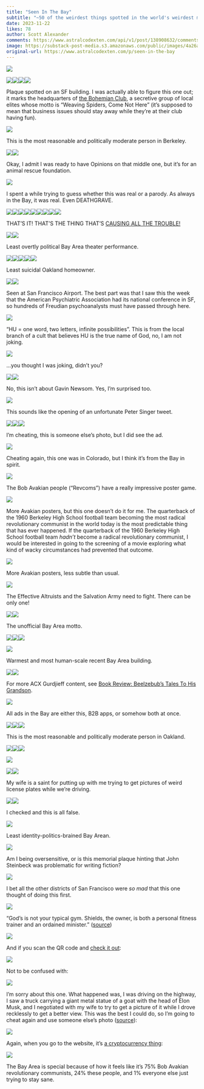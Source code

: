 ```yaml
---
title: "Seen In The Bay"
subtitle: "~50 of the weirdest things spotted in the world's weirdest metro area"
date: 2023-11-22
likes: 78
author: Scott Alexander
comments: https://www.astralcodexten.com/api/v1/post/138908632/comments?&all_comments=true
image: https://substack-post-media.s3.amazonaws.com/public/images/4a26a88f-c79c-4aa1-9051-6322078771a3_1312x869.png
original-url: https://www.astralcodexten.com/p/seen-in-the-bay
---
```

[![](https://substackcdn.com/image/fetch/w_1456,c_limit,f_auto,q_auto:good,fl_progressive:steep/https%3A%2F%2Fsubstack-post-media.s3.amazonaws.com%2Fpublic%2Fimages%2F090082b0-7065-41ce-beba-1cba38953f43_4032x3024.png)](https://substackcdn.com/image/fetch/f_auto,q_auto:good,fl_progressive:steep/https%3A%2F%2Fsubstack-post-media.s3.amazonaws.com%2Fpublic%2Fimages%2F090082b0-7065-41ce-beba-1cba38953f43_4032x3024.png)

[![](https://substackcdn.com/image/fetch/w_1456,c_limit,f_auto,q_auto:good,fl_progressive:steep/https%3A%2F%2Fsubstack-post-media.s3.amazonaws.com%2Fpublic%2Fimages%2F17868032-6020-48ec-a000-d02332200aa7_2239x2377.png)](https://substackcdn.com/image/fetch/f_auto,q_auto:good,fl_progressive:steep/https%3A%2F%2Fsubstack-post-media.s3.amazonaws.com%2Fpublic%2Fimages%2F17868032-6020-48ec-a000-d02332200aa7_2239x2377.png)[![](https://substackcdn.com/image/fetch/w_1456,c_limit,f_auto,q_auto:good,fl_progressive:steep/https%3A%2F%2Fsubstack-post-media.s3.amazonaws.com%2Fpublic%2Fimages%2F24f4a094-e7b4-462f-9ab9-d8a52ae9deea_513x681.png)](https://substackcdn.com/image/fetch/f_auto,q_auto:good,fl_progressive:steep/https%3A%2F%2Fsubstack-post-media.s3.amazonaws.com%2Fpublic%2Fimages%2F24f4a094-e7b4-462f-9ab9-d8a52ae9deea_513x681.png)[![](https://substackcdn.com/image/fetch/w_1456,c_limit,f_auto,q_auto:good,fl_progressive:steep/https%3A%2F%2Fsubstack-post-media.s3.amazonaws.com%2Fpublic%2Fimages%2F9d077250-6cbd-4c6d-9f61-4aaaa19b870e_864x1152.png)](https://substackcdn.com/image/fetch/f_auto,q_auto:good,fl_progressive:steep/https%3A%2F%2Fsubstack-post-media.s3.amazonaws.com%2Fpublic%2Fimages%2F9d077250-6cbd-4c6d-9f61-4aaaa19b870e_864x1152.png)[![](https://substackcdn.com/image/fetch/w_1456,c_limit,f_auto,q_auto:good,fl_progressive:steep/https%3A%2F%2Fsubstack-post-media.s3.amazonaws.com%2Fpublic%2Fimages%2F365f4ac8-cb88-4f73-bc2c-a2de859555d5_1331x998.png)](https://substackcdn.com/image/fetch/f_auto,q_auto:good,fl_progressive:steep/https%3A%2F%2Fsubstack-post-media.s3.amazonaws.com%2Fpublic%2Fimages%2F365f4ac8-cb88-4f73-bc2c-a2de859555d5_1331x998.png)

Plaque spotted on an SF building. I was actually able to figure this one out; it marks the headquarters of [the Bohemian Club](https://en.wikipedia.org/wiki/Bohemian_Grove), a secretive group of local elites whose motto is “Weaving Spiders, Come Not Here” (it’s supposed to mean that business issues should stay away while they’re at their club having fun).

[![](https://substackcdn.com/image/fetch/w_1456,c_limit,f_auto,q_auto:good,fl_progressive:steep/https%3A%2F%2Fsubstack-post-media.s3.amazonaws.com%2Fpublic%2Fimages%2F5ae8cd91-a949-4923-b9b2-3961a58980f5_985x1303.png)](https://substackcdn.com/image/fetch/f_auto,q_auto:good,fl_progressive:steep/https%3A%2F%2Fsubstack-post-media.s3.amazonaws.com%2Fpublic%2Fimages%2F5ae8cd91-a949-4923-b9b2-3961a58980f5_985x1303.png)

This is the most reasonable and politically moderate person in Berkeley.

[![](https://substackcdn.com/image/fetch/w_1456,c_limit,f_auto,q_auto:good,fl_progressive:steep/https%3A%2F%2Fsubstack-post-media.s3.amazonaws.com%2Fpublic%2Fimages%2F24bbd499-b396-41a5-9a79-99cb56a149f8_4032x3024.png)](https://substackcdn.com/image/fetch/f_auto,q_auto:good,fl_progressive:steep/https%3A%2F%2Fsubstack-post-media.s3.amazonaws.com%2Fpublic%2Fimages%2F24bbd499-b396-41a5-9a79-99cb56a149f8_4032x3024.png)[![](https://substackcdn.com/image/fetch/w_1456,c_limit,f_auto,q_auto:good,fl_progressive:steep/https%3A%2F%2Fsubstack-post-media.s3.amazonaws.com%2Fpublic%2Fimages%2Fafca3bba-643d-4fb9-8a7a-3835bc57549c_1449x1015.png)](https://substackcdn.com/image/fetch/f_auto,q_auto:good,fl_progressive:steep/https%3A%2F%2Fsubstack-post-media.s3.amazonaws.com%2Fpublic%2Fimages%2Fafca3bba-643d-4fb9-8a7a-3835bc57549c_1449x1015.png)

Okay, I admit I was ready to have Opinions on that middle one, but it’s for an animal rescue foundation.

[![](https://substackcdn.com/image/fetch/w_1456,c_limit,f_auto,q_auto:good,fl_progressive:steep/https%3A%2F%2Fsubstack-post-media.s3.amazonaws.com%2Fpublic%2Fimages%2F09f7bc8c-e9fa-40f8-b139-145f42b85d9b_2929x2437.png)](https://substackcdn.com/image/fetch/f_auto,q_auto:good,fl_progressive:steep/https%3A%2F%2Fsubstack-post-media.s3.amazonaws.com%2Fpublic%2Fimages%2F09f7bc8c-e9fa-40f8-b139-145f42b85d9b_2929x2437.png)

I spent a while trying to guess whether this was real or a parody. As always in the Bay, it was real. Even DEATHGRAVE.

[![](https://substackcdn.com/image/fetch/w_1456,c_limit,f_auto,q_auto:good,fl_progressive:steep/https%3A%2F%2Fsubstack-post-media.s3.amazonaws.com%2Fpublic%2Fimages%2Fc0f78880-1ddc-482a-8bdf-97f8f09ae627_4032x3024.png)](https://substackcdn.com/image/fetch/f_auto,q_auto:good,fl_progressive:steep/https%3A%2F%2Fsubstack-post-media.s3.amazonaws.com%2Fpublic%2Fimages%2Fc0f78880-1ddc-482a-8bdf-97f8f09ae627_4032x3024.png)[![](https://substackcdn.com/image/fetch/w_1456,c_limit,f_auto,q_auto:good,fl_progressive:steep/https%3A%2F%2Fsubstack-post-media.s3.amazonaws.com%2Fpublic%2Fimages%2Fa3c31b20-a030-4eee-92af-a26b7c15a611_4032x3024.png)](https://substackcdn.com/image/fetch/f_auto,q_auto:good,fl_progressive:steep/https%3A%2F%2Fsubstack-post-media.s3.amazonaws.com%2Fpublic%2Fimages%2Fa3c31b20-a030-4eee-92af-a26b7c15a611_4032x3024.png)[![](https://substackcdn.com/image/fetch/w_1456,c_limit,f_auto,q_auto:good,fl_progressive:steep/https%3A%2F%2Fsubstack-post-media.s3.amazonaws.com%2Fpublic%2Fimages%2F85f64d68-f8d5-4ae2-8122-9814405b174c_2265x1985.png)](https://substackcdn.com/image/fetch/f_auto,q_auto:good,fl_progressive:steep/https%3A%2F%2Fsubstack-post-media.s3.amazonaws.com%2Fpublic%2Fimages%2F85f64d68-f8d5-4ae2-8122-9814405b174c_2265x1985.png)[![](https://substackcdn.com/image/fetch/w_1456,c_limit,f_auto,q_auto:good,fl_progressive:steep/https%3A%2F%2Fsubstack-post-media.s3.amazonaws.com%2Fpublic%2Fimages%2F5a310dcb-c86c-4992-a9db-8cd8e978347d_2178x1641.png)](https://substackcdn.com/image/fetch/f_auto,q_auto:good,fl_progressive:steep/https%3A%2F%2Fsubstack-post-media.s3.amazonaws.com%2Fpublic%2Fimages%2F5a310dcb-c86c-4992-a9db-8cd8e978347d_2178x1641.png)[![](https://substackcdn.com/image/fetch/w_1456,c_limit,f_auto,q_auto:good,fl_progressive:steep/https%3A%2F%2Fsubstack-post-media.s3.amazonaws.com%2Fpublic%2Fimages%2F6541d1f2-c9ff-49df-abf7-7198f7cdb4a7_3024x4032.png)](https://substackcdn.com/image/fetch/f_auto,q_auto:good,fl_progressive:steep/https%3A%2F%2Fsubstack-post-media.s3.amazonaws.com%2Fpublic%2Fimages%2F6541d1f2-c9ff-49df-abf7-7198f7cdb4a7_3024x4032.png)[![](https://substackcdn.com/image/fetch/w_1456,c_limit,f_auto,q_auto:good,fl_progressive:steep/https%3A%2F%2Fsubstack-post-media.s3.amazonaws.com%2Fpublic%2Fimages%2Fdcda292e-a370-4400-86d3-db7914964727_2979x2123.png)](https://substackcdn.com/image/fetch/f_auto,q_auto:good,fl_progressive:steep/https%3A%2F%2Fsubstack-post-media.s3.amazonaws.com%2Fpublic%2Fimages%2Fdcda292e-a370-4400-86d3-db7914964727_2979x2123.png)[![](https://substackcdn.com/image/fetch/w_1456,c_limit,f_auto,q_auto:good,fl_progressive:steep/https%3A%2F%2Fsubstack-post-media.s3.amazonaws.com%2Fpublic%2Fimages%2Ff3ce6487-ae74-4709-b48b-abf9593e0d0f_3023x2209.png)](https://substackcdn.com/image/fetch/f_auto,q_auto:good,fl_progressive:steep/https%3A%2F%2Fsubstack-post-media.s3.amazonaws.com%2Fpublic%2Fimages%2Ff3ce6487-ae74-4709-b48b-abf9593e0d0f_3023x2209.png)[![](https://substackcdn.com/image/fetch/w_1456,c_limit,f_auto,q_auto:good,fl_progressive:steep/https%3A%2F%2Fsubstack-post-media.s3.amazonaws.com%2Fpublic%2Fimages%2F758b9ac1-1080-49cc-b149-370cf6a5e084_2875x1821.png)](https://substackcdn.com/image/fetch/f_auto,q_auto:good,fl_progressive:steep/https%3A%2F%2Fsubstack-post-media.s3.amazonaws.com%2Fpublic%2Fimages%2F758b9ac1-1080-49cc-b149-370cf6a5e084_2875x1821.png)[![](https://substackcdn.com/image/fetch/w_1456,c_limit,f_auto,q_auto:good,fl_progressive:steep/https%3A%2F%2Fsubstack-post-media.s3.amazonaws.com%2Fpublic%2Fimages%2Fc89ec3e5-ad50-4bb1-8ee7-ca485d7abe68_2995x2769.png)](https://substackcdn.com/image/fetch/f_auto,q_auto:good,fl_progressive:steep/https%3A%2F%2Fsubstack-post-media.s3.amazonaws.com%2Fpublic%2Fimages%2Fc89ec3e5-ad50-4bb1-8ee7-ca485d7abe68_2995x2769.png)

THAT’S IT! THAT’S THE THING THAT’S [CAUSING ALL THE TROUBLE!](https://pbfcomics.com/comics/skub/)

[![](https://substackcdn.com/image/fetch/w_1456,c_limit,f_auto,q_auto:good,fl_progressive:steep/https%3A%2F%2Fsubstack-post-media.s3.amazonaws.com%2Fpublic%2Fimages%2F8151a4ae-3d5d-4af9-af81-cb28186bfdb8_4032x3024.png)](https://substackcdn.com/image/fetch/f_auto,q_auto:good,fl_progressive:steep/https%3A%2F%2Fsubstack-post-media.s3.amazonaws.com%2Fpublic%2Fimages%2F8151a4ae-3d5d-4af9-af81-cb28186bfdb8_4032x3024.png)[![](https://substackcdn.com/image/fetch/w_1456,c_limit,f_auto,q_auto:good,fl_progressive:steep/https%3A%2F%2Fsubstack-post-media.s3.amazonaws.com%2Fpublic%2Fimages%2Fdfe9bd34-3f75-4082-8a97-c8b632b4af2f_3024x4032.png)](https://substackcdn.com/image/fetch/f_auto,q_auto:good,fl_progressive:steep/https%3A%2F%2Fsubstack-post-media.s3.amazonaws.com%2Fpublic%2Fimages%2Fdfe9bd34-3f75-4082-8a97-c8b632b4af2f_3024x4032.png)

Least overtly political Bay Area theater performance.

[![](https://substackcdn.com/image/fetch/w_1456,c_limit,f_auto,q_auto:good,fl_progressive:steep/https%3A%2F%2Fsubstack-post-media.s3.amazonaws.com%2Fpublic%2Fimages%2F5751051f-d9b4-4a59-ac4c-3d329c7a0d25_3015x2369.png)](https://substackcdn.com/image/fetch/f_auto,q_auto:good,fl_progressive:steep/https%3A%2F%2Fsubstack-post-media.s3.amazonaws.com%2Fpublic%2Fimages%2F5751051f-d9b4-4a59-ac4c-3d329c7a0d25_3015x2369.png)[![](https://substackcdn.com/image/fetch/w_1456,c_limit,f_auto,q_auto:good,fl_progressive:steep/https%3A%2F%2Fsubstack-post-media.s3.amazonaws.com%2Fpublic%2Fimages%2Fc7099489-a007-40c3-9df1-8ac159192f88_2983x2391.png)](https://substackcdn.com/image/fetch/f_auto,q_auto:good,fl_progressive:steep/https%3A%2F%2Fsubstack-post-media.s3.amazonaws.com%2Fpublic%2Fimages%2Fc7099489-a007-40c3-9df1-8ac159192f88_2983x2391.png)[![](https://substackcdn.com/image/fetch/w_1456,c_limit,f_auto,q_auto:good,fl_progressive:steep/https%3A%2F%2Fsubstack-post-media.s3.amazonaws.com%2Fpublic%2Fimages%2Fb0df744d-92e8-4da8-94c5-80a079fe5bdd_3024x4032.png)](https://substackcdn.com/image/fetch/f_auto,q_auto:good,fl_progressive:steep/https%3A%2F%2Fsubstack-post-media.s3.amazonaws.com%2Fpublic%2Fimages%2Fb0df744d-92e8-4da8-94c5-80a079fe5bdd_3024x4032.png)[![](https://substackcdn.com/image/fetch/w_1456,c_limit,f_auto,q_auto:good,fl_progressive:steep/https%3A%2F%2Fsubstack-post-media.s3.amazonaws.com%2Fpublic%2Fimages%2F3faf1512-291a-4087-afee-113029cfefb5_3011x2261.png)](https://substackcdn.com/image/fetch/f_auto,q_auto:good,fl_progressive:steep/https%3A%2F%2Fsubstack-post-media.s3.amazonaws.com%2Fpublic%2Fimages%2F3faf1512-291a-4087-afee-113029cfefb5_3011x2261.png)[![](https://substackcdn.com/image/fetch/w_1456,c_limit,f_auto,q_auto:good,fl_progressive:steep/https%3A%2F%2Fsubstack-post-media.s3.amazonaws.com%2Fpublic%2Fimages%2F72671891-5da0-4a35-988b-0043d8390b1d_2441x1881.png)](https://substackcdn.com/image/fetch/f_auto,q_auto:good,fl_progressive:steep/https%3A%2F%2Fsubstack-post-media.s3.amazonaws.com%2Fpublic%2Fimages%2F72671891-5da0-4a35-988b-0043d8390b1d_2441x1881.png)

Least suicidal Oakland homeowner.

[![](https://substackcdn.com/image/fetch/w_1456,c_limit,f_auto,q_auto:good,fl_progressive:steep/https%3A%2F%2Fsubstack-post-media.s3.amazonaws.com%2Fpublic%2Fimages%2Fd1d39c7c-a8b3-435c-942c-ad45c436d2e0_3011x2249.png)](https://substackcdn.com/image/fetch/f_auto,q_auto:good,fl_progressive:steep/https%3A%2F%2Fsubstack-post-media.s3.amazonaws.com%2Fpublic%2Fimages%2Fd1d39c7c-a8b3-435c-942c-ad45c436d2e0_3011x2249.png)[![](https://substackcdn.com/image/fetch/w_1456,c_limit,f_auto,q_auto:good,fl_progressive:steep/https%3A%2F%2Fsubstack-post-media.s3.amazonaws.com%2Fpublic%2Fimages%2F49503da3-57a5-47d1-9f75-24a27320943c_3023x2009.png)](https://substackcdn.com/image/fetch/f_auto,q_auto:good,fl_progressive:steep/https%3A%2F%2Fsubstack-post-media.s3.amazonaws.com%2Fpublic%2Fimages%2F49503da3-57a5-47d1-9f75-24a27320943c_3023x2009.png)

Seen at San Francisco Airport. The best part was that I saw this the week that the American Psychiatric Association had its national conference in SF, so hundreds of Freudian psychoanalysts must have passed through here.

[![](https://substackcdn.com/image/fetch/w_1456,c_limit,f_auto,q_auto:good,fl_progressive:steep/https%3A%2F%2Fsubstack-post-media.s3.amazonaws.com%2Fpublic%2Fimages%2F3b8ba41a-80b2-4aed-8c38-776b2f7a5498_4032x3024.png)](https://substackcdn.com/image/fetch/f_auto,q_auto:good,fl_progressive:steep/https%3A%2F%2Fsubstack-post-media.s3.amazonaws.com%2Fpublic%2Fimages%2F3b8ba41a-80b2-4aed-8c38-776b2f7a5498_4032x3024.png)

“HU = one word, two letters, infinite possibilities”. This is from the local branch of a cult that believes HU is the true name of God, no, I am not joking.

[![](https://substackcdn.com/image/fetch/w_1456,c_limit,f_auto,q_auto:good,fl_progressive:steep/https%3A%2F%2Fsubstack-post-media.s3.amazonaws.com%2Fpublic%2Fimages%2F0061dcfb-5586-4f0c-998c-5d4d08a25285_2653x2065.png)](https://substackcdn.com/image/fetch/f_auto,q_auto:good,fl_progressive:steep/https%3A%2F%2Fsubstack-post-media.s3.amazonaws.com%2Fpublic%2Fimages%2F0061dcfb-5586-4f0c-998c-5d4d08a25285_2653x2065.png)

…you thought I was joking, didn’t you?

[![](https://substackcdn.com/image/fetch/w_1456,c_limit,f_auto,q_auto:good,fl_progressive:steep/https%3A%2F%2Fsubstack-post-media.s3.amazonaws.com%2Fpublic%2Fimages%2F4885e31b-0227-471e-829a-3e463bb61d7e_3455x2375.png)](https://substackcdn.com/image/fetch/f_auto,q_auto:good,fl_progressive:steep/https%3A%2F%2Fsubstack-post-media.s3.amazonaws.com%2Fpublic%2Fimages%2F4885e31b-0227-471e-829a-3e463bb61d7e_3455x2375.png)[![](https://substackcdn.com/image/fetch/w_1456,c_limit,f_auto,q_auto:good,fl_progressive:steep/https%3A%2F%2Fsubstack-post-media.s3.amazonaws.com%2Fpublic%2Fimages%2Fd1a914ae-4eea-4d12-917e-6424cc1f70c1_976x772.png)](https://substackcdn.com/image/fetch/f_auto,q_auto:good,fl_progressive:steep/https%3A%2F%2Fsubstack-post-media.s3.amazonaws.com%2Fpublic%2Fimages%2Fd1a914ae-4eea-4d12-917e-6424cc1f70c1_976x772.png)

No, this isn’t about Gavin Newsom. Yes, I’m surprised too.

[![](https://substackcdn.com/image/fetch/w_1456,c_limit,f_auto,q_auto:good,fl_progressive:steep/https%3A%2F%2Fsubstack-post-media.s3.amazonaws.com%2Fpublic%2Fimages%2Fc13fada7-06ad-44d2-88f1-fd24dce520b9_698x549.png)](https://substackcdn.com/image/fetch/f_auto,q_auto:good,fl_progressive:steep/https%3A%2F%2Fsubstack-post-media.s3.amazonaws.com%2Fpublic%2Fimages%2Fc13fada7-06ad-44d2-88f1-fd24dce520b9_698x549.png)

This sounds like the opening of an unfortunate Peter Singer tweet.

[![](https://substackcdn.com/image/fetch/w_1456,c_limit,f_auto,q_auto:good,fl_progressive:steep/https%3A%2F%2Fsubstack-post-media.s3.amazonaws.com%2Fpublic%2Fimages%2F6b9d398f-094e-4fe0-95a9-7199ba507430_4032x3024.png)](https://substackcdn.com/image/fetch/f_auto,q_auto:good,fl_progressive:steep/https%3A%2F%2Fsubstack-post-media.s3.amazonaws.com%2Fpublic%2Fimages%2F6b9d398f-094e-4fe0-95a9-7199ba507430_4032x3024.png)[![](https://substackcdn.com/image/fetch/w_1456,c_limit,f_auto,q_auto:good,fl_progressive:steep/https%3A%2F%2Fsubstack-post-media.s3.amazonaws.com%2Fpublic%2Fimages%2F67413311-e3e3-4bcd-aafd-986b0629ac07_4032x3024.png)](https://substackcdn.com/image/fetch/f_auto,q_auto:good,fl_progressive:steep/https%3A%2F%2Fsubstack-post-media.s3.amazonaws.com%2Fpublic%2Fimages%2F67413311-e3e3-4bcd-aafd-986b0629ac07_4032x3024.png)[![](https://substackcdn.com/image/fetch/w_1456,c_limit,f_auto,q_auto:good,fl_progressive:steep/https%3A%2F%2Fsubstack-post-media.s3.amazonaws.com%2Fpublic%2Fimages%2Fa7b55856-4942-4d6e-b26d-23ff735e3552_602x544.png)](https://substackcdn.com/image/fetch/f_auto,q_auto:good,fl_progressive:steep/https%3A%2F%2Fsubstack-post-media.s3.amazonaws.com%2Fpublic%2Fimages%2Fa7b55856-4942-4d6e-b26d-23ff735e3552_602x544.png)

I’m cheating, this is someone else’s photo, but I did see the ad.

[![](https://substackcdn.com/image/fetch/w_1456,c_limit,f_auto,q_auto:good,fl_progressive:steep/https%3A%2F%2Fsubstack-post-media.s3.amazonaws.com%2Fpublic%2Fimages%2F674adf6a-9c90-423e-ae51-ba877733c004_2268x4032.png)](https://substackcdn.com/image/fetch/f_auto,q_auto:good,fl_progressive:steep/https%3A%2F%2Fsubstack-post-media.s3.amazonaws.com%2Fpublic%2Fimages%2F674adf6a-9c90-423e-ae51-ba877733c004_2268x4032.png)

Cheating again, this one was in Colorado, but I think it’s from the Bay in spirit.

[![](https://substackcdn.com/image/fetch/w_1456,c_limit,f_auto,q_auto:good,fl_progressive:steep/https%3A%2F%2Fsubstack-post-media.s3.amazonaws.com%2Fpublic%2Fimages%2Fd1849e44-68bf-4599-8b5b-f2aa1b6e551c_1152x864.png)](https://substackcdn.com/image/fetch/f_auto,q_auto:good,fl_progressive:steep/https%3A%2F%2Fsubstack-post-media.s3.amazonaws.com%2Fpublic%2Fimages%2Fd1849e44-68bf-4599-8b5b-f2aa1b6e551c_1152x864.png)

The Bob Avakian people (“Revcoms”) have a really impressive poster game.

[![](https://substackcdn.com/image/fetch/w_1456,c_limit,f_auto,q_auto:good,fl_progressive:steep/https%3A%2F%2Fsubstack-post-media.s3.amazonaws.com%2Fpublic%2Fimages%2Fd5816be1-463b-486b-87cd-8745544aae39_861x685.png)](https://substackcdn.com/image/fetch/f_auto,q_auto:good,fl_progressive:steep/https%3A%2F%2Fsubstack-post-media.s3.amazonaws.com%2Fpublic%2Fimages%2Fd5816be1-463b-486b-87cd-8745544aae39_861x685.png)

More Avakian posters, but this one doesn’t do it for me. The quarterback of the 1960 Berkeley High School football team becoming the most radical revolutionary communist in the world today is the most predictable thing that has ever happened. If the quarterback of the 1960 Berkeley High School football team _hadn’t_ become a radical revolutionary communist, I would be interested in going to the screening of a movie exploring what kind of wacky circumstances had prevented that outcome.

[![](https://substackcdn.com/image/fetch/w_1456,c_limit,f_auto,q_auto:good,fl_progressive:steep/https%3A%2F%2Fsubstack-post-media.s3.amazonaws.com%2Fpublic%2Fimages%2F14351677-bfe6-457a-8ec4-2d0e8b6ee1a3_2987x2845.png)](https://substackcdn.com/image/fetch/f_auto,q_auto:good,fl_progressive:steep/https%3A%2F%2Fsubstack-post-media.s3.amazonaws.com%2Fpublic%2Fimages%2F14351677-bfe6-457a-8ec4-2d0e8b6ee1a3_2987x2845.png)

More Avakian posters, less subtle than usual.

[![](https://substackcdn.com/image/fetch/w_1456,c_limit,f_auto,q_auto:good,fl_progressive:steep/https%3A%2F%2Fsubstack-post-media.s3.amazonaws.com%2Fpublic%2Fimages%2F4b2c3803-b7ce-44fb-b7d4-741f267d4285_1152x864.png)](https://substackcdn.com/image/fetch/f_auto,q_auto:good,fl_progressive:steep/https%3A%2F%2Fsubstack-post-media.s3.amazonaws.com%2Fpublic%2Fimages%2F4b2c3803-b7ce-44fb-b7d4-741f267d4285_1152x864.png)

The Effective Altruists and the Salvation Army need to fight. There can be only one!

[![](https://substackcdn.com/image/fetch/w_1456,c_limit,f_auto,q_auto:good,fl_progressive:steep/https%3A%2F%2Fsubstack-post-media.s3.amazonaws.com%2Fpublic%2Fimages%2Ff2848f6e-5373-44db-b7a5-e98f54a24368_860x834.png)](https://substackcdn.com/image/fetch/f_auto,q_auto:good,fl_progressive:steep/https%3A%2F%2Fsubstack-post-media.s3.amazonaws.com%2Fpublic%2Fimages%2Ff2848f6e-5373-44db-b7a5-e98f54a24368_860x834.png)[![](https://substackcdn.com/image/fetch/w_1456,c_limit,f_auto,q_auto:good,fl_progressive:steep/https%3A%2F%2Fsubstack-post-media.s3.amazonaws.com%2Fpublic%2Fimages%2Fe13e8590-c555-4382-b3e6-5d704b77d200_2983x2607.png)](https://substackcdn.com/image/fetch/f_auto,q_auto:good,fl_progressive:steep/https%3A%2F%2Fsubstack-post-media.s3.amazonaws.com%2Fpublic%2Fimages%2Fe13e8590-c555-4382-b3e6-5d704b77d200_2983x2607.png)

The unofficial Bay Area motto.

[![](https://substackcdn.com/image/fetch/w_1456,c_limit,f_auto,q_auto:good,fl_progressive:steep/https%3A%2F%2Fsubstack-post-media.s3.amazonaws.com%2Fpublic%2Fimages%2Fb219a3db-b2a7-4a04-862e-c4cfbe2cc92a_2065x1493.png)](https://substackcdn.com/image/fetch/f_auto,q_auto:good,fl_progressive:steep/https%3A%2F%2Fsubstack-post-media.s3.amazonaws.com%2Fpublic%2Fimages%2Fb219a3db-b2a7-4a04-862e-c4cfbe2cc92a_2065x1493.png)[![](https://substackcdn.com/image/fetch/w_1456,c_limit,f_auto,q_auto:good,fl_progressive:steep/https%3A%2F%2Fsubstack-post-media.s3.amazonaws.com%2Fpublic%2Fimages%2F8b3d9269-1f03-4ffb-871c-1ba8f5a00737_3024x4032.png)](https://substackcdn.com/image/fetch/f_auto,q_auto:good,fl_progressive:steep/https%3A%2F%2Fsubstack-post-media.s3.amazonaws.com%2Fpublic%2Fimages%2F8b3d9269-1f03-4ffb-871c-1ba8f5a00737_3024x4032.png)[![](https://substackcdn.com/image/fetch/w_1456,c_limit,f_auto,q_auto:good,fl_progressive:steep/https%3A%2F%2Fsubstack-post-media.s3.amazonaws.com%2Fpublic%2Fimages%2F0e4db89d-e928-46b2-b9da-881aaf2885ae_2184x1675.png)](https://substackcdn.com/image/fetch/f_auto,q_auto:good,fl_progressive:steep/https%3A%2F%2Fsubstack-post-media.s3.amazonaws.com%2Fpublic%2Fimages%2F0e4db89d-e928-46b2-b9da-881aaf2885ae_2184x1675.png)

[![](https://substackcdn.com/image/fetch/w_1456,c_limit,f_auto,q_auto:good,fl_progressive:steep/https%3A%2F%2Fsubstack-post-media.s3.amazonaws.com%2Fpublic%2Fimages%2F1fd019e2-99f3-46e5-b6c3-b749e69321a9_3024x4032.png)](https://substackcdn.com/image/fetch/f_auto,q_auto:good,fl_progressive:steep/https%3A%2F%2Fsubstack-post-media.s3.amazonaws.com%2Fpublic%2Fimages%2F1fd019e2-99f3-46e5-b6c3-b749e69321a9_3024x4032.png)

Warmest and most human-scale recent Bay Area building. 

[![](https://substackcdn.com/image/fetch/w_1456,c_limit,f_auto,q_auto:good,fl_progressive:steep/https%3A%2F%2Fsubstack-post-media.s3.amazonaws.com%2Fpublic%2Fimages%2F6e2f565f-6d80-4b76-9bf2-96ec2a41f2fa_3024x4032.png)](https://substackcdn.com/image/fetch/f_auto,q_auto:good,fl_progressive:steep/https%3A%2F%2Fsubstack-post-media.s3.amazonaws.com%2Fpublic%2Fimages%2F6e2f565f-6d80-4b76-9bf2-96ec2a41f2fa_3024x4032.png)[![](https://substackcdn.com/image/fetch/w_1456,c_limit,f_auto,q_auto:good,fl_progressive:steep/https%3A%2F%2Fsubstack-post-media.s3.amazonaws.com%2Fpublic%2Fimages%2Fc22c9966-e342-438c-8fee-9b82f57077a4_2977x2069.png)](https://substackcdn.com/image/fetch/f_auto,q_auto:good,fl_progressive:steep/https%3A%2F%2Fsubstack-post-media.s3.amazonaws.com%2Fpublic%2Fimages%2Fc22c9966-e342-438c-8fee-9b82f57077a4_2977x2069.png)

For more ACX Gurdjieff content, see [Book Review: Beelzebub’s Tales To His Grandson](/p/book-review-beelzebubs-tales-to-his).

[![](https://substackcdn.com/image/fetch/w_1456,c_limit,f_auto,q_auto:good,fl_progressive:steep/https%3A%2F%2Fsubstack-post-media.s3.amazonaws.com%2Fpublic%2Fimages%2Fc3c81bff-be93-481e-b0d1-ab0d519a1e04_2989x1953.png)](https://substackcdn.com/image/fetch/f_auto,q_auto:good,fl_progressive:steep/https%3A%2F%2Fsubstack-post-media.s3.amazonaws.com%2Fpublic%2Fimages%2Fc3c81bff-be93-481e-b0d1-ab0d519a1e04_2989x1953.png)

All ads in the Bay are either this, B2B apps, or somehow both at once.

[![](https://substackcdn.com/image/fetch/w_1456,c_limit,f_auto,q_auto:good,fl_progressive:steep/https%3A%2F%2Fsubstack-post-media.s3.amazonaws.com%2Fpublic%2Fimages%2F891f7efd-afef-4087-b296-9ff0b5cf475c_3417x2441.png)](https://substackcdn.com/image/fetch/f_auto,q_auto:good,fl_progressive:steep/https%3A%2F%2Fsubstack-post-media.s3.amazonaws.com%2Fpublic%2Fimages%2F891f7efd-afef-4087-b296-9ff0b5cf475c_3417x2441.png)[![](https://substackcdn.com/image/fetch/w_1456,c_limit,f_auto,q_auto:good,fl_progressive:steep/https%3A%2F%2Fsubstack-post-media.s3.amazonaws.com%2Fpublic%2Fimages%2F1c0320e5-005c-480b-b064-abfbbbfa94e2_4032x3024.png)](https://substackcdn.com/image/fetch/f_auto,q_auto:good,fl_progressive:steep/https%3A%2F%2Fsubstack-post-media.s3.amazonaws.com%2Fpublic%2Fimages%2F1c0320e5-005c-480b-b064-abfbbbfa94e2_4032x3024.png)[![](https://substackcdn.com/image/fetch/w_1456,c_limit,f_auto,q_auto:good,fl_progressive:steep/https%3A%2F%2Fsubstack-post-media.s3.amazonaws.com%2Fpublic%2Fimages%2Fd304e483-15e3-49a7-8eac-3bc702df9a26_3024x4032.png)](https://substackcdn.com/image/fetch/f_auto,q_auto:good,fl_progressive:steep/https%3A%2F%2Fsubstack-post-media.s3.amazonaws.com%2Fpublic%2Fimages%2Fd304e483-15e3-49a7-8eac-3bc702df9a26_3024x4032.png)

This is the most reasonable and politically moderate person in Oakland.

[![](https://substackcdn.com/image/fetch/w_1456,c_limit,f_auto,q_auto:good,fl_progressive:steep/https%3A%2F%2Fsubstack-post-media.s3.amazonaws.com%2Fpublic%2Fimages%2Fdda204fd-7bb7-492b-9735-c2deaa5e8383_1331x998.png)](https://substackcdn.com/image/fetch/f_auto,q_auto:good,fl_progressive:steep/https%3A%2F%2Fsubstack-post-media.s3.amazonaws.com%2Fpublic%2Fimages%2Fdda204fd-7bb7-492b-9735-c2deaa5e8383_1331x998.png)[![](https://substackcdn.com/image/fetch/w_1456,c_limit,f_auto,q_auto:good,fl_progressive:steep/https%3A%2F%2Fsubstack-post-media.s3.amazonaws.com%2Fpublic%2Fimages%2Fda69cd83-2b67-4481-9ec1-8466c6ed0a7a_3024x4032.png)](https://substackcdn.com/image/fetch/f_auto,q_auto:good,fl_progressive:steep/https%3A%2F%2Fsubstack-post-media.s3.amazonaws.com%2Fpublic%2Fimages%2Fda69cd83-2b67-4481-9ec1-8466c6ed0a7a_3024x4032.png)[![](https://substackcdn.com/image/fetch/w_1456,c_limit,f_auto,q_auto:good,fl_progressive:steep/https%3A%2F%2Fsubstack-post-media.s3.amazonaws.com%2Fpublic%2Fimages%2Fe8c03357-47e6-475b-9b24-77f05df28f15_4032x3024.png)](https://substackcdn.com/image/fetch/f_auto,q_auto:good,fl_progressive:steep/https%3A%2F%2Fsubstack-post-media.s3.amazonaws.com%2Fpublic%2Fimages%2Fe8c03357-47e6-475b-9b24-77f05df28f15_4032x3024.png)

[![](https://substackcdn.com/image/fetch/w_1456,c_limit,f_auto,q_auto:good,fl_progressive:steep/https%3A%2F%2Fsubstack-post-media.s3.amazonaws.com%2Fpublic%2Fimages%2Ff04b0402-58cf-437b-9060-a7d10c51b641_1461x1017.png)](https://substackcdn.com/image/fetch/f_auto,q_auto:good,fl_progressive:steep/https%3A%2F%2Fsubstack-post-media.s3.amazonaws.com%2Fpublic%2Fimages%2Ff04b0402-58cf-437b-9060-a7d10c51b641_1461x1017.png)

[![](https://substackcdn.com/image/fetch/w_1456,c_limit,f_auto,q_auto:good,fl_progressive:steep/https%3A%2F%2Fsubstack-post-media.s3.amazonaws.com%2Fpublic%2Fimages%2Fcede2683-2a23-4e59-bba4-b25a05dafabf_1097x1017.png)](https://substackcdn.com/image/fetch/f_auto,q_auto:good,fl_progressive:steep/https%3A%2F%2Fsubstack-post-media.s3.amazonaws.com%2Fpublic%2Fimages%2Fcede2683-2a23-4e59-bba4-b25a05dafabf_1097x1017.png)[![](https://substackcdn.com/image/fetch/w_1456,c_limit,f_auto,q_auto:good,fl_progressive:steep/https%3A%2F%2Fsubstack-post-media.s3.amazonaws.com%2Fpublic%2Fimages%2F7222b45e-3834-4781-8cdb-e193001606ba_1587x1499.png)](https://substackcdn.com/image/fetch/f_auto,q_auto:good,fl_progressive:steep/https%3A%2F%2Fsubstack-post-media.s3.amazonaws.com%2Fpublic%2Fimages%2F7222b45e-3834-4781-8cdb-e193001606ba_1587x1499.png)

My wife is a saint for putting up with me trying to get pictures of weird license plates while we’re driving.

[![](https://substackcdn.com/image/fetch/w_1456,c_limit,f_auto,q_auto:good,fl_progressive:steep/https%3A%2F%2Fsubstack-post-media.s3.amazonaws.com%2Fpublic%2Fimages%2Fa1eda087-7304-46d4-92c3-7268960ec556_1569x1343.png)](https://substackcdn.com/image/fetch/f_auto,q_auto:good,fl_progressive:steep/https%3A%2F%2Fsubstack-post-media.s3.amazonaws.com%2Fpublic%2Fimages%2Fa1eda087-7304-46d4-92c3-7268960ec556_1569x1343.png)[![](https://substackcdn.com/image/fetch/w_1456,c_limit,f_auto,q_auto:good,fl_progressive:steep/https%3A%2F%2Fsubstack-post-media.s3.amazonaws.com%2Fpublic%2Fimages%2F8362175d-dadf-4a31-87e6-56dddeaf54e2_1685x1245.png)](https://substackcdn.com/image/fetch/f_auto,q_auto:good,fl_progressive:steep/https%3A%2F%2Fsubstack-post-media.s3.amazonaws.com%2Fpublic%2Fimages%2F8362175d-dadf-4a31-87e6-56dddeaf54e2_1685x1245.png)

I checked and this is all false.

[![](https://substackcdn.com/image/fetch/w_1456,c_limit,f_auto,q_auto:good,fl_progressive:steep/https%3A%2F%2Fsubstack-post-media.s3.amazonaws.com%2Fpublic%2Fimages%2Fa2d5b6d2-6e49-4059-95ea-6b430ccc37f6_1721x1763.png)](https://substackcdn.com/image/fetch/f_auto,q_auto:good,fl_progressive:steep/https%3A%2F%2Fsubstack-post-media.s3.amazonaws.com%2Fpublic%2Fimages%2Fa2d5b6d2-6e49-4059-95ea-6b430ccc37f6_1721x1763.png)

Least identity-politics-brained Bay Arean.

[![](https://substackcdn.com/image/fetch/w_1456,c_limit,f_auto,q_auto:good,fl_progressive:steep/https%3A%2F%2Fsubstack-post-media.s3.amazonaws.com%2Fpublic%2Fimages%2Fa1faf52e-6b32-4ef4-965b-20f2aa0f9b8e_1595x943.png)](https://substackcdn.com/image/fetch/f_auto,q_auto:good,fl_progressive:steep/https%3A%2F%2Fsubstack-post-media.s3.amazonaws.com%2Fpublic%2Fimages%2Fa1faf52e-6b32-4ef4-965b-20f2aa0f9b8e_1595x943.png)

Am I being oversensitive, or is this memorial plaque hinting that John Steinbeck was problematic for writing fiction?

[![](https://substackcdn.com/image/fetch/w_1456,c_limit,f_auto,q_auto:good,fl_progressive:steep/https%3A%2F%2Fsubstack-post-media.s3.amazonaws.com%2Fpublic%2Fimages%2Ffea2430b-b4e8-42b8-a6ad-d18b7ede5106_1875x1537.png)](https://substackcdn.com/image/fetch/f_auto,q_auto:good,fl_progressive:steep/https%3A%2F%2Fsubstack-post-media.s3.amazonaws.com%2Fpublic%2Fimages%2Ffea2430b-b4e8-42b8-a6ad-d18b7ede5106_1875x1537.png)

I bet all the other districts of San Francisco were _so mad_ that this one thought of doing this first.

[![](https://substackcdn.com/image/fetch/w_1456,c_limit,f_auto,q_auto:good,fl_progressive:steep/https%3A%2F%2Fsubstack-post-media.s3.amazonaws.com%2Fpublic%2Fimages%2F89a7f33d-9cbf-4f2a-8c19-128e48eb40d6_2304x1728.png)](https://substackcdn.com/image/fetch/f_auto,q_auto:good,fl_progressive:steep/https%3A%2F%2Fsubstack-post-media.s3.amazonaws.com%2Fpublic%2Fimages%2F89a7f33d-9cbf-4f2a-8c19-128e48eb40d6_2304x1728.png)

“God’s is not your typical gym. Shields, the owner, is both a personal fitness trainer and an ordained minister.” ([source](https://www.kalw.org/show/crosscurrents/2019-02-05/pumping-up-bodies-and-spirits-at-gods-gym))

[![](https://substackcdn.com/image/fetch/w_1456,c_limit,f_auto,q_auto:good,fl_progressive:steep/https%3A%2F%2Fsubstack-post-media.s3.amazonaws.com%2Fpublic%2Fimages%2F50063daf-832e-4826-b41e-de5767f4d1a1_2913x2769.png)](https://substackcdn.com/image/fetch/f_auto,q_auto:good,fl_progressive:steep/https%3A%2F%2Fsubstack-post-media.s3.amazonaws.com%2Fpublic%2Fimages%2F50063daf-832e-4826-b41e-de5767f4d1a1_2913x2769.png)

And if you scan the QR code and [check it out](https://stopelon.space/):

[![](https://substackcdn.com/image/fetch/w_1456,c_limit,f_auto,q_auto:good,fl_progressive:steep/https%3A%2F%2Fsubstack-post-media.s3.amazonaws.com%2Fpublic%2Fimages%2F58e6860d-5101-4fdd-8321-b914e62b4d84_1911x953.png)](https://substackcdn.com/image/fetch/f_auto,q_auto:good,fl_progressive:steep/https%3A%2F%2Fsubstack-post-media.s3.amazonaws.com%2Fpublic%2Fimages%2F58e6860d-5101-4fdd-8321-b914e62b4d84_1911x953.png)

Not to be confused with:

[![](https://substackcdn.com/image/fetch/w_1456,c_limit,f_auto,q_auto:good,fl_progressive:steep/https%3A%2F%2Fsubstack-post-media.s3.amazonaws.com%2Fpublic%2Fimages%2F9c863adf-7b4b-4758-82b0-ce69f5ba5158_1724x1347.png)](https://substackcdn.com/image/fetch/f_auto,q_auto:good,fl_progressive:steep/https%3A%2F%2Fsubstack-post-media.s3.amazonaws.com%2Fpublic%2Fimages%2F9c863adf-7b4b-4758-82b0-ce69f5ba5158_1724x1347.png)

I’m sorry about this one. What happened was, I was driving on the highway, I saw a truck carrying a giant metal statue of a goat with the head of Elon Musk, and I negotiated with my wife to try to get a picture of it while I drove recklessly to get a better view. This was the best I could do, so I’m going to cheat again and use someone else’s photo ([source](https://www.cnn.com/videos/business/2022/12/02/elon-goat-token-statue-elon-musk-cprog-orig-ht.cnn-business)):

[![](https://substackcdn.com/image/fetch/w_1456,c_limit,f_auto,q_auto:good,fl_progressive:steep/https%3A%2F%2Fsubstack-post-media.s3.amazonaws.com%2Fpublic%2Fimages%2F723fe89f-4272-433c-95c2-4717c55d7b85_574x395.png)](https://substackcdn.com/image/fetch/f_auto,q_auto:good,fl_progressive:steep/https%3A%2F%2Fsubstack-post-media.s3.amazonaws.com%2Fpublic%2Fimages%2F723fe89f-4272-433c-95c2-4717c55d7b85_574x395.png)

Again, when you go to the website, it’s [a cryptocurrency thing](https://elongoat.io/#about):

[![](https://substackcdn.com/image/fetch/w_1456,c_limit,f_auto,q_auto:good,fl_progressive:steep/https%3A%2F%2Fsubstack-post-media.s3.amazonaws.com%2Fpublic%2Fimages%2F33a4d9a1-249c-44df-b384-28de18475300_1749x977.png)](https://substackcdn.com/image/fetch/f_auto,q_auto:good,fl_progressive:steep/https%3A%2F%2Fsubstack-post-media.s3.amazonaws.com%2Fpublic%2Fimages%2F33a4d9a1-249c-44df-b384-28de18475300_1749x977.png)

The Bay Area is special because of how it feels like it’s 75% Bob Avakian revolutionary communists, 24% these people, and 1% everyone else just trying to stay sane.

